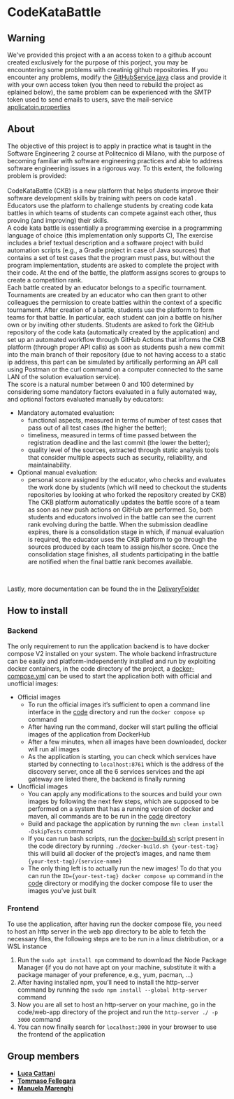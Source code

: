 # CodeKataBattle
## Warning
We've provided this project with a an access token to a github account created exclusively for the purpose of this porject, you may be encountering some problems with creatinig github repositories. If you encounter any problems, modify the [GitHubService.java](./code/github-manager/src/main/java/ckb/GitHubManager/service/GitHubService.java) class and provide it with your own access token (you then need to rebuild the project as eplained below), the same problem can be experienced with the SMTP token used to send emails to users, save the mail-service [applicatoin.properties](./code/mail-service/src/main/resources/application.properties)

## About
The objective of this project is to apply in practice what is taught in the Software Engineering 2 course at Politecnico di Milano, with the purpose of becoming familiar with software engineering practices and able to address software engineering issues in a rigorous way. To this extent, the following problem is provided: <br> <br>
CodeKataBattle (CKB) is a new platform that helps students improve their software development skills by training with peers on code kata1 . Educators use the platform to challenge students by creating code kata battles in which teams of students can compete against each other, thus proving (and improving) their skills. <br>
A code kata battle is essentially a programming exercise in a programming language of choice (this implementation only supports C), The exercise includes a brief textual description and a software project with build automation scripts (e.g., a Gradle project in case of Java sources) that contains a set of test cases that the program must pass, but without the program implementation, students are asked to complete the project with their code. At the end of the battle, the platform assigns scores to groups to create a competition rank. <br>
Each battle created by an educator belongs to a specific tournament. Tournaments are created by an educator who can then grant to other colleagues the permission to create battles within the context of a specific tournament. After creation of a battle, students use the platform to form teams for that battle. In particular, each student can join a battle on his/her own or by inviting other students.
Students are asked to fork the GitHub repository of the code kata (automatically created by the application) and set up an automated workflow through GitHub Actions that informs the CKB platform (through proper API calls) as soon as students push a new commit into the main branch of their repository (due to not having access to a static ip address, this part can be simulated by artifically performing an API call using Postman or the curl command on a computer connected to the same LAN of the solution evaluation service). <br>
The score is a natural number between 0 and 100 determined by considering some mandatory factors evaluated in a fully automated way, and optional factors evaluated manually by educators:
* Mandatory automated evaluation:
  * functional aspects, measured in terms of number of test cases that pass out of all test cases (the higher the better);
  * timeliness, measured in terms of time passed between the registration deadline and the last commit (the lower the better);
  * quality level of the sources, extracted through static analysis tools that consider multiple aspects such as security, reliability, and maintainability.
* Optional manual evaluation:
  * personal score assigned by the educator, who checks and evaluates the work done by students (which will need to checkout the students repositories by looking at who forked the repository created by CKB)
 The CKB platform automatically updates the battle score of a team as soon as new push actions on GitHub are performed. So, both students and educators involved in the battle can see the current rank evolving during the battle. When the submission deadline expires, there is a consolidation stage in which, if manual evaluation is required, the educator uses the CKB platform to go through the sources produced by each team to assign his/her score. Once the consolidation stage finishes, all students participating in the battle are notified when the final battle rank becomes available.
<br>

Lastly, more documentation can be found the in the [DeliveryFolder](./DeliveryFolder/)

## How to install
### Backend
The only requirement to run the application backend is to have docker compose V2 installed on your system. The whole backend infrastructure can be easily and platform-independently installed and run by exploiting docker containers, in the code directory of the project, a [docker-compose.yml](./code/docker-compoe.yml) can be used to start the application both with official and unofficial images:
* Official images
  * To run the official images it’s sufficient to open a command line interface in the [code](./code/) directory and run the ```docker compose up``` command
  * After having run the command, docker will start pulling the official images of the application from DockerHub
  * After a few minutes, when all images have been downloaded, docker will run all images
  * As the application is starting, you can check which services have started by connecting to ```localhost:8761``` which is the address of the discovery server, once all the 6 services services and the api gateway are listed there, the backend is finally running
* Unofficial images
  * You can apply any modifications to the sources and build your own images by following the next few steps, which are supposed to be performed on a system that has a running version of docker and maven, all commands are to be run in the [code](./code/) directory
  * Build and package the application by running the ```mvn clean install -DskipTests``` command
  * If you can run bash scripts, run the [docker-build.sh](./code/docker-build.sh) script present in the code directory by running ```./docker-build.sh {your-test-tag}``` this will build all docker of the project’s images, and name them ```{your-test-tag}/{service-name}```
  * The only thing left is to actually run the new images! To do that you can run the ```ID={your-test-tag} docker compose up``` command in the [code](./code/) directory or modifying the docker compose file to user the images you’ve just built

### Frontend
To use the application, after having run the docker compose file, you need to host an http server in the web app directory to be able to fetch the necessary files, the following steps are to be run in a linux distribution, or a WSL instance
1. Run the ```sudo apt install npm``` command to download the Node Package Manager (if you do not have apt on your machine, substitute it with a package manager of your preference, e.g., yum, pacman, …)
2. After having installed npm, you’ll need to install the http-server command by running the ```sudo npm install --global http-server``` command
3. Now you are all set to host an http-server on your machine, go in the code/web-app directory of the project and run the ```http-server ./ -p 3000``` command
4. You can now finally search for ```localhost:3000``` in your browser to use the frontend of the application



## Group members

- [__Luca Cattani__](https://github.com/SigCatta)
- [__Tommaso Fellegara__](https://github.com/Felle33)
- [__Manuela Marenghi__](https://github.com/manuelamarenghi)
